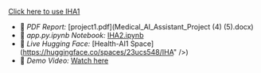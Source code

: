 [Click here to use IHA1](https://huggingface.co/spaces/23ucs548/IHA)

- 📄 *PDF Report:* [project1.pdf](Medical_AI_Assistant_Project (4) (5).docx)
- 📓 *app.py.ipynb Notebook:* [IHA2.ipynb](IHA2.ipynb)
- 🤖 *Live Hugging Face:* [Health-AI1 Space](https://huggingface.co/spaces/23ucs548/IHA" />)
- 🎥 *Demo Video:* [Watch here](https://drive.google.com/file/d/1BOi506_5LiNu4v7UnJXa5D2vPoI_Ihli/view?usp=drivesdk)
